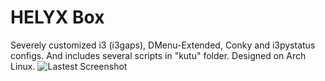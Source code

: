 # HELYX Box
Severely customized i3 (i3gaps), DMenu-Extended, Conky and i3pystatus configs. And includes several scripts in "kutu" folder. Designed on Arch Linux.
![Lastest Screenshot](http://www.hizliresimyukle.net/u/32/56/342e5632_orginal.jpg "Lastest Screenshot")

